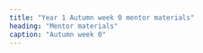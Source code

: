 ```yaml
---
title: "Year 1 Autumn week 0 mentor materials"
heading: "Mentor materials"
caption: "Autumn week 0"
---
```

